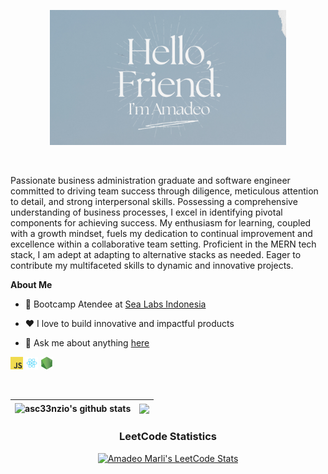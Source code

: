 <p align="center"><a href="https://www.linkedin.com/in/amdmarli/"><img width="75%" alt="Hello, I'm Amadeo." src="./assets/gh-profile-header.png" /></a></p>

<br />

Passionate business administration graduate and software engineer committed to driving team success through diligence, meticulous attention to detail, and strong interpersonal skills. Possessing a comprehensive understanding of business processes, I excel in identifying pivotal components for achieving success. My enthusiasm for learning, coupled with a growth mindset, fuels my dedication to continual improvement and excellence within a collaborative team setting. Proficient in the MERN tech stack, I am adept at adapting to alternative stacks as needed. Eager to contribute my multifaceted skills to dynamic and innovative projects.

**About Me**

- 💼 Bootcamp Atendee at [Sea Labs Indonesia](https://sealabsindonesia.sea.com/)

- ❤️ I love to build innovative and impactful products

- 💬 Ask me about anything [here](mailto:asc33nzio.dev@gmail.com)

<code><img height="20" alt="javascript" src="https://raw.githubusercontent.com/github/explore/80688e429a7d4ef2fca1e82350fe8e3517d3494d/topics/javascript/javascript.png"></code>
<code><img height="20" alt="react" src="https://raw.githubusercontent.com/github/explore/80688e429a7d4ef2fca1e82350fe8e3517d3494d/topics/react/react.png"></code>
<code><img height="20" alt="nodejs" src="https://raw.githubusercontent.com/github/explore/80688e429a7d4ef2fca1e82350fe8e3517d3494d/topics/nodejs/nodejs.png"></code> 

<br />

| <img align="center" src="https://github-readme-stats.vercel.app/api?username=asc33nzio&show_icons=true&include_all_commits=true&theme=radical&hide_border=false&include_all_commits=true&show=reviews,discussions_started,discussions_answered,prs_merged,prs_merged_percentage&line_height=26" alt="asc33nzio's github stats" /></a> | <img align="center" src="https://github-readme-stats.vercel.app/api/top-langs/?username=asc33nzio&layout=donut-vertical&theme=radical&hide_border=false&langs_count=20" /></a> |
| ------------- | ------------- |

<!-- ## [LeetCode Statistics](https://leetcode.com/asc33nzio)
[![Amadeo Marli's LeetCode Stats](https://leetcode-stats-six.vercel.app/api?username=asc33nzio&theme=dark)](https://leetcode.com/asc33nzio) -->

<div align="center">
    <p align="left">
        <a href="https://leetcode.com/asc33nzio" style="text-decoration: none;">
            <h3>LeetCode Statistics</h3>
        </a>
    </p>
    <a href="https://leetcode.com/asc33nzio">
        <img src="https://leetcode-stats-six.vercel.app/api?username=asc33nzio&theme=dark" alt="Amadeo Marli's LeetCode Stats" />
    </a>
</div>